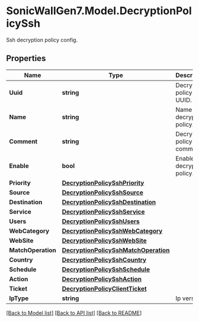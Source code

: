 # SonicWallGen7.Model.DecryptionPolicySsh
Ssh decryption policy config.

## Properties

Name | Type | Description | Notes
------------ | ------------- | ------------- | -------------
**Uuid** | **string** | Decryption policy UUID. | 
**Name** | **string** | Name of decryption policy. | [optional] 
**Comment** | **string** | Decryption policy comment. | [optional] 
**Enable** | **bool** | Enable decryption policy. | [optional] 
**Priority** | [**DecryptionPolicySshPriority**](DecryptionPolicySshPriority.md) |  | [optional] 
**Source** | [**DecryptionPolicySshSource**](DecryptionPolicySshSource.md) |  | [optional] 
**Destination** | [**DecryptionPolicySshDestination**](DecryptionPolicySshDestination.md) |  | [optional] 
**Service** | [**DecryptionPolicySshService**](DecryptionPolicySshService.md) |  | [optional] 
**Users** | [**DecryptionPolicySshUsers**](DecryptionPolicySshUsers.md) |  | [optional] 
**WebCategory** | [**DecryptionPolicySshWebCategory**](DecryptionPolicySshWebCategory.md) |  | [optional] 
**WebSite** | [**DecryptionPolicySshWebSite**](DecryptionPolicySshWebSite.md) |  | [optional] 
**MatchOperation** | [**DecryptionPolicySshMatchOperation**](DecryptionPolicySshMatchOperation.md) |  | [optional] 
**Country** | [**DecryptionPolicySshCountry**](DecryptionPolicySshCountry.md) |  | [optional] 
**Schedule** | [**DecryptionPolicySshSchedule**](DecryptionPolicySshSchedule.md) |  | [optional] 
**Action** | [**DecryptionPolicySshAction**](DecryptionPolicySshAction.md) |  | [optional] 
**Ticket** | [**DecryptionPolicyClientTicket**](DecryptionPolicyClientTicket.md) |  | [optional] 
**IpType** | **string** | Ip version. | [optional] 

[[Back to Model list]](../README.md#documentation-for-models) [[Back to API list]](../README.md#documentation-for-api-endpoints) [[Back to README]](../README.md)

